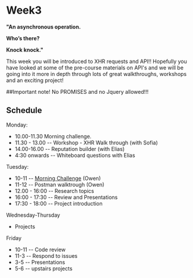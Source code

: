 # Week3

__"An asynchronous operation.__

__Who’s there?__

__Knock knock."__

This week you will be introduced to XHR requests and API!!
Hopefully you have looked at some of the pre-course materials on API's and we will be going into it more in depth through lots of great walkthroughs, workshops and an exciting project!

##Important note!
No PROMISES and no Jquery allowed!!!

## Schedule
Monday: 
* 10.00-11.30 Morning challenge.
* 11.30 - 13.00 -- Workshop - XHR Walk through (with Sofia)
* 14.00-16.00 -- Reputation builder (with Elias)
* 4:30 onwards -- Whiteboard questions with Elias

Tuesday:
* 10-11 -- [Morning Challenge](https://repl.it/C0n0/0) (Owen) 
* 11-12 -- Postman walktrough (Owen)
* 12.00 - 16:00 -- Research topics
* 16:00 - 17:30 -- Review and Presentations
* 17:30 - 18:00 -- Project introduction

Wednesday-Thursday
* Projects

Friday
* 10-11 -- Code review
* 11-3 -- Respond to issues
* 3-5 -- Presentations
* 5-6 -- upstairs projects